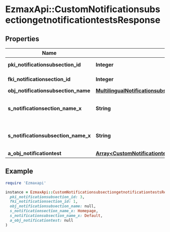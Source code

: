 # EzmaxApi::CustomNotificationsubsectiongetnotificationtestsResponse

## Properties

| Name | Type | Description | Notes |
| ---- | ---- | ----------- | ----- |
| **pki_notificationsubsection_id** | **Integer** | The unique ID of the Notificationsubsection |  |
| **fki_notificationsection_id** | **Integer** | The unique ID of the Notificationsection |  |
| **obj_notificationsubsection_name** | [**MultilingualNotificationsubsectionName**](MultilingualNotificationsubsectionName.md) |  | [optional] |
| **s_notificationsection_name_x** | **String** | The name of the Notificationsection in the language of the requester | [optional] |
| **s_notificationsubsection_name_x** | **String** | The name of the Notificationsubsection in the language of the requester |  |
| **a_obj_notificationtest** | [**Array&lt;CustomNotificationtestgetnotificationtestsResponse&gt;**](CustomNotificationtestgetnotificationtestsResponse.md) |  |  |

## Example

```ruby
require 'Ezmaxapi'

instance = EzmaxApi::CustomNotificationsubsectiongetnotificationtestsResponse.new(
  pki_notificationsubsection_id: 3,
  fki_notificationsection_id: 1,
  obj_notificationsubsection_name: null,
  s_notificationsection_name_x: Homepage,
  s_notificationsubsection_name_x: Default,
  a_obj_notificationtest: null
)
```

